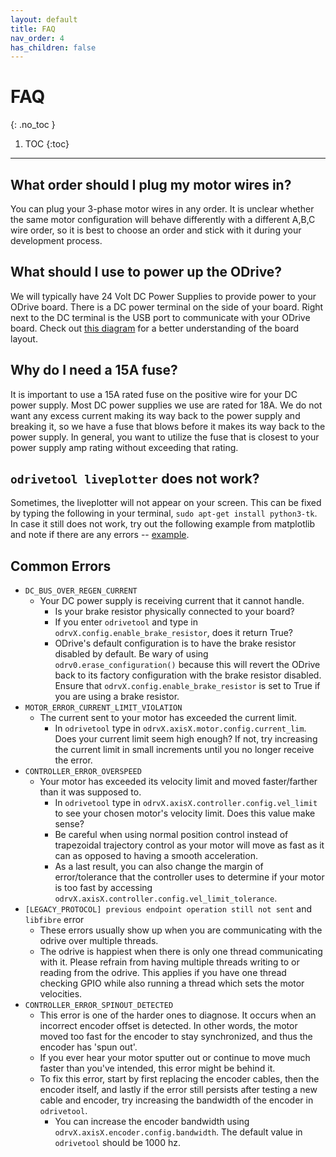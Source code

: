 ```yaml
---
layout: default
title: FAQ
nav_order: 4
has_children: false
---
```


# FAQ
{: .no_toc }

1. TOC
{:toc}
---
## What order should I plug my motor wires in?
You can plug your 3-phase motor wires in any order. It is unclear whether the same motor configuration will behave
differently with a different A,B,C wire order, so it is best to choose an order and stick with it during your 
development process.

## What should I use to power up the ODrive?
We will typically have 24 Volt DC Power Supplies to provide power to your ODrive board. There is a DC power terminal
on the side of your board. Right next to the DC terminal is the USB port to communicate with your ODrive board. Check 
out [this diagram](https://docs.odriverobotics.com/v/latest/_images/ODriveBasicWiring.png) for a better understanding
of the board layout.

## Why do I need a 15A fuse?
It is important to use a 15A rated fuse on the positive wire for your DC power supply. Most DC power supplies we 
use are rated for 18A. We do not want any excess current making its way back to the power supply and breaking it, so we
have a fuse that blows before it makes its way back to the power supply. In general, you want to utilize the fuse that is
closest to your power supply amp rating without exceeding that rating.

## `odrivetool liveplotter` does not work?
Sometimes, the liveplotter will not appear on your screen. This can be fixed by typing the following
in your terminal, `sudo apt-get install python3-tk`. In case it still does not work, try out the following example from
matplotlib and note if there are any errors -- [example](https://matplotlib.org/2.0.2/examples/api/legend_demo.html).

## Common Errors
* `DC_BUS_OVER_REGEN_CURRENT`
  * Your DC power supply is receiving current that it cannot handle. 
    * Is your brake resistor physically connected to your board?
    * If you enter `odrivetool` and type in `odrvX.config.enable_brake_resistor`, does it return True?
    * ODrive's default configuration is to have the brake resistor disabled by default. Be wary of using
      `odrv0.erase_configuration()` because this will revert the ODrive back to its factory configuration
      with the brake resistor disabled. Ensure that `odrvX.config.enable_brake_resistor` is set to True if you 
      are using a brake resistor.
* `MOTOR_ERROR_CURRENT_LIMIT_VIOLATION`
  * The current sent to your motor has exceeded the current limit.
    * In `odrivetool` type in `odrvX.axisX.motor.config.current_lim`. Does your current limit seem high
    enough? If not, try increasing the current limit in small increments until you no longer receive
    the error.
* `CONTROLLER_ERROR_OVERSPEED`
  * Your motor has exceeded its velocity limit and moved faster/farther than it was supposed to.
    * In `odrivetool` type in `odrvX.axisX.controller.config.vel_limit` to see your chosen motor's 
    velocity limit. Does this value make sense? 
    * Be careful when using normal position control instead of trapezoidal trajectory control as your
    motor will move as fast as it can as opposed to having a smooth acceleration.
    * As a last result, you can also change the margin of error/tolerance that the controller uses to
    determine if your motor is too fast by accessing `odrvX.axisX.controller.config.vel_limit_tolerance`.
* `[LEGACY_PROTOCOL] previous endpoint operation still not sent` and `libfibre` error
  * These errors usually show up when you are communicating with the odrive over multiple threads.
  * The odrive is happiest when there is only one thread communicating with it. Please refrain from having multiple
    threads writing to or reading from the odrive. This applies if you have one thread checking GPIO while also
    running a thread which sets the motor velocities.
* `CONTROLLER_ERROR_SPINOUT_DETECTED`
  * This error is one of the harder ones to diagnose. It occurs when an incorrect encoder offset is detected. In other
    words, the motor moved too fast for the encoder to stay synchronized, and thus the encoder has 'spun out'.
  * If you ever hear your motor sputter out or continue to move much faster than you've intended, this error might be
    behind it.
  * To fix this error, start by first replacing the encoder cables, then the encoder itself, and lastly if the error still
    persists after testing a new cable and encoder, try increasing the bandwidth of the encoder in `odrivetool`.
    * You can increase the encoder bandwidth using `odrvX.axisX.encoder.config.bandwidth`. The default value in 
      `odrivetool` should be 1000 hz.

